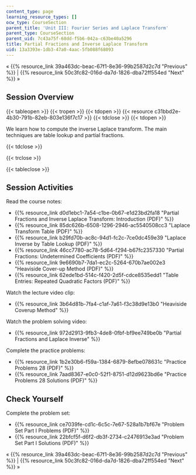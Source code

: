 ```yaml
---
content_type: page
learning_resource_types: []
ocw_type: CourseSection
parent_title: 'Unit III: Fourier Series and Laplace Transform'
parent_type: CourseSection
parent_uid: 7c43a75f-68dd-f5b6-042a-c63be40a5296
title: Partial Fractions and Inverse Laplace Transform
uid: 13a3393e-1db3-47a0-4aac-5fb088f68093
---
```


« {{% resource_link 39a463dc-beac-67f1-8e36-99b2587d2c7d "Previous" %}} | {{% resource_link 50c3fc82-016d-da7d-1826-dba72ff554ed "Next" %}} »

Session Overview
----------------

{{< tableopen >}}
{{< tropen >}}
{{< tdopen >}}
{{< resource c31bbd2e-4b30-791b-82eb-803e136f7c17 >}}
{{< tdclose >}}
{{< tdopen >}}


We learn how to compute the inverse Laplace transform. The main techniques are table lookup and partial fractions.


{{< tdclose >}}

{{< trclose >}}

{{< tableclose >}}

Session Activities
------------------

Read the course notes:

*   {{% resource_link d0d1ebc1-7a54-c1be-0b67-e1d23bd2fa18 "Partial Fractions and Inverse Laplace Transform: Introduction (PDF)" %}}
*   {{% resource_link 85dc626b-6508-1296-2946-ac5540508cc3 "Laplace Transform Table (PDF)" %}}
*   {{% resource_link b29fd70b-ac8c-94d1-fc2c-7ce0dc459e39 "Laplace Inverse by Table Lookup (PDF)" %}}
*   {{% resource_link 46cc7780-ac78-5d64-f294-b67fc2357330 "Partial Fractions: Undetermined Coefficients (PDF)" %}}
*   {{% resource_link 9e6690b7-7da1-ec2c-5264-670b7ae002e3 "Heaviside Cover-up Method (PDF)" %}}
*   {{% resource_link 62ede1bd-514c-f420-2d5f-cdce8535edd1 "Table Entries: Repeated Quadratic Factors (PDF)" %}}

Watch the lecture video clip:

*   {{% resource_link 3b64d81b-7fa4-c1af-7a61-f3c38d9e13b0 "Heaviside Coverup Method" %}}

Watch the problem solving video:

*   {{% resource_link 972d2913-9fb3-4de8-0fbf-bf9ee749be0b "Partial Fractions and Laplace Inverse" %}}

Complete the practice problems:

*   {{% resource_link 1b2e30b6-f59a-1384-6879-8efbe078631c "Practice Problems 28 (PDF)" %}}
*   {{% resource_link 7aad8367-e0c0-52f1-8751-d12d9623bd6e "Practice Problems 28 Solutions (PDF)" %}}

Check Yourself
--------------

Complete the problem set:

*   {{% resource_link ce7039fe-cd1c-6c5c-7e67-528a1b7bf67e "Problem Set Part I Problems (PDF)" %}}
*   {{% resource_link 22bfcf5f-d6f2-db3f-2734-c2476913e3ad "Problem Set Part I Solutions (PDF)" %}}

« {{% resource_link 39a463dc-beac-67f1-8e36-99b2587d2c7d "Previous" %}} | {{% resource_link 50c3fc82-016d-da7d-1826-dba72ff554ed "Next" %}} »